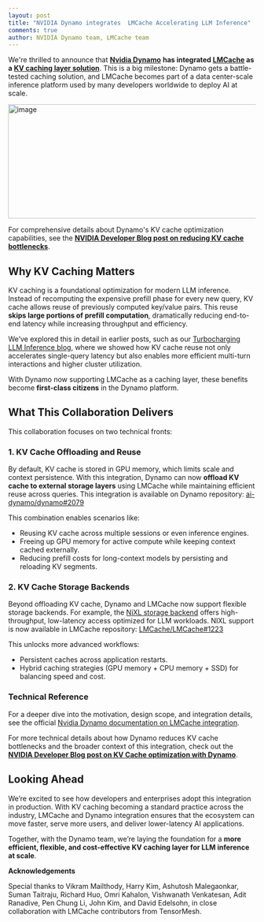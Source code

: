 ```yaml
---
layout: post
title: "NVIDIA Dynamo integrates  LMCache Accelerating LLM Inference"
comments: true
author: NVIDIA Dynamo team, LMCache team
---
```


We're thrilled to announce that [**Nvidia Dynamo**](https://github.com/ai-dynamo/dynamo) **has integrated [LMCache](https://github.com/LMCache/LMCache) as a [KV caching layer solution](https://docs.nvidia.com/dynamo/latest/components/backends/vllm/LMCache_Integration.html)**. This is a big milestone: Dynamo gets a battle-tested caching solution, and LMCache becomes part of a data center-scale inference platform used by many developers worldwide to deploy AI at scale.

<img width="1015" height="232" alt="image" src="https://github.com/user-attachments/assets/84aa0337-6292-4f2c-aa3a-de12a0b61c22" />



For comprehensive details about Dynamo's KV cache optimization capabilities, see the **[NVIDIA Developer Blog post on reducing KV cache bottlenecks](https://developer.nvidia.com/blog/how-to-reduce-kv-cache-bottlenecks-with-nvidia-dynamo/)**.

## **Why KV Caching Matters**

KV caching is a foundational optimization for modern LLM inference. Instead of recomputing the expensive prefill phase for every new query, KV cache allows reuse of previously computed key/value pairs. This reuse **skips large portions of prefill computation**, dramatically reducing end-to-end latency while increasing throughput and efficiency.

We’ve explored this in detail in earlier posts, such as our [Turbocharging LLM Inference blog](https://blog.lmcache.ai/2025-05-16-release/), where we showed how KV cache reuse not only accelerates single-query latency but also enables more efficient multi-turn interactions and higher cluster utilization.

With Dynamo now supporting LMCache as a caching layer, these benefits become **first-class citizens** in the Dynamo platform.

## **What This Collaboration Delivers**

This collaboration focuses on two technical fronts:

### **1\. KV Cache Offloading and Reuse**

By default, KV cache is stored in GPU memory, which limits scale and context persistence. With this integration, Dynamo can now **offload KV cache to external storage layers** using LMCache while maintaining efficient reuse across queries. This integration is available on Dynamo repository: [ai-dynamo/dynamo\#2079](https://github.com/ai-dynamo/dynamo/pull/2079)

This combination enables scenarios like:

* Reusing KV cache across multiple sessions or even inference engines.  
* Freeing up GPU memory for active compute while keeping context cached externally.  
* Reducing prefill costs for long-context models by persisting and reloading KV segments.

### **2\. KV Cache Storage Backends**

Beyond offloading KV cache, Dynamo and LMCache now support flexible storage backends. For example, the [NiXL storage backend](https://github.com/LMCache/LMCache/blob/dev/lmcache/v1/storage_backend/nixl_storage_backend.py?utm_source=chatgpt.com) offers high-throughput, low-latency access optimized for LLM workloads. NIXL support is now available in LMCache repository: [LMCache/LMCache\#1223](https://github.com/LMCache/LMCache/pull/1223?utm_source=chatgpt.com)

This unlocks more advanced workflows:

* Persistent caches across application restarts.  
* Hybrid caching strategies (GPU memory \+ CPU memory \+ SSD) for balancing speed and cost.

### **Technical Reference**

For a deeper dive into the motivation, design scope, and integration details, see the official [Nvidia Dynamo documentation on LMCache integration](https://docs.nvidia.com/dynamo/latest/components/backends/vllm/LMCache_Integration.html?utm_source=chatgpt.com).

For more technical details about how Dynamo reduces KV cache bottlenecks and the broader context of this integration, check out the **[NVIDIA Developer Blog post on KV Cache optimization with Dynamo](https://developer.nvidia.com/blog/how-to-reduce-kv-cache-bottlenecks-with-nvidia-dynamo/)**.

## **Looking Ahead**

We’re excited to see how developers and enterprises adopt this integration in production. With KV caching becoming a standard practice across the industry, LMCache and Dynamo integration ensures that the ecosystem can move faster, serve more users, and deliver lower-latency AI applications.

Together, with the Dynamo team, we’re laying the foundation for a **more efficient, flexible, and cost-effective KV caching layer for LLM inference at scale**.

**Acknowledgements**

Special thanks to Vikram Mailthody, Harry Kim, Ashutosh Malegaonkar, Suman Taitraju, Richard Huo, Omri Kahalon, Vishwanath Venkatesan, Adit Ranadive, Pen Chung Li, John Kim, and David Edelsohn, in close collaboration with LMCache contributors from TensorMesh. 
